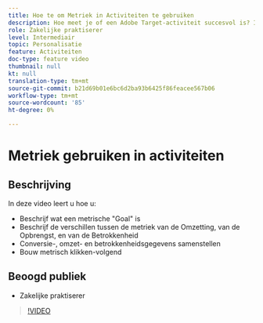 ```yaml
---
title: Hoe te om Metriek in Activiteiten te gebruiken
description: Hoe meet je of een Adobe Target-activiteit succesvol is? In deze video leert u de verschillende typen meetgegevens voor het doel en hoe u deze kunt gebruiken om de prestaties van uw activiteit te meten.
role: Zakelijke praktiserer
level: Intermediair
topic: Personalisatie
feature: Activiteiten
doc-type: feature video
thumbnail: null
kt: null
translation-type: tm+mt
source-git-commit: b21d69b01e6bc6d2ba93b6425f86feacee567b06
workflow-type: tm+mt
source-wordcount: '85'
ht-degree: 0%

---
```



# Metriek gebruiken in activiteiten

## Beschrijving

In deze video leert u hoe u:

* Beschrijf wat een metrische &quot;Goal&quot; is
* Beschrijf de verschillen tussen de metriek van de Omzetting, van de Opbrengst, en van de Betrokkenheid
* Conversie-, omzet- en betrokkenheidsgegevens samenstellen
* Bouw metrisch klikken-volgend

## Beoogd publiek

* Zakelijke praktiserer

>[!VIDEO](https://video.tv.adobe.com/v/17380/?quality=12)
